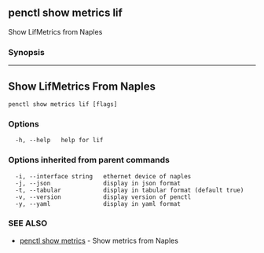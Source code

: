 ## penctl show metrics lif

Show LifMetrics from Naples

### Synopsis



---------------------------------
 Show LifMetrics From Naples 
---------------------------------


```
penctl show metrics lif [flags]
```

### Options

```
  -h, --help   help for lif
```

### Options inherited from parent commands

```
  -i, --interface string   ethernet device of naples
  -j, --json               display in json format
  -t, --tabular            display in tabular format (default true)
  -v, --version            display version of penctl
  -y, --yaml               display in yaml format
```

### SEE ALSO
* [penctl show metrics](penctl_show_metrics.md)	 - Show metrics from Naples

